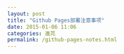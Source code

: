 ```yaml
---
layout: post
title: "Github Pages部署注意事项"
date: 2015-01-06 11:06
categories: 進芫
permalink: /github-pages-notes.html
---
```


